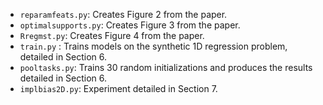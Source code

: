 
- `reparamfeats.py`: Creates Figure 2 from the paper.
- `optimalsupports.py`: Creates Figure 3 from the paper.
- `Rregmst.py`: Creates Figure 4 from the paper.
- `train.py` : Trains models on the synthetic 1D regression problem, detailed in Section 6.
-  `pooltasks.py`: Trains 30 random initializations and produces the results detailed in Section 6. 
-  `implbias2D.py`: Experiment detailed in Section 7.
